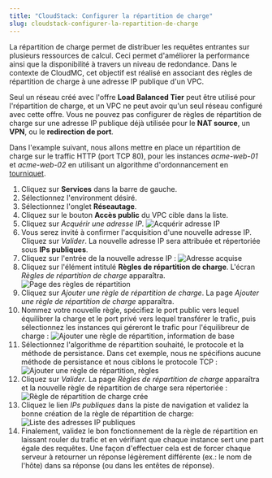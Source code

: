 ```yaml
---
title: "CloudStack: Configurer la répartition de charge"
slug: cloudstack-configurer-la-repartition-de-charge
---
```



La répartition de charge permet de distribuer les requêtes entrantes sur plusieurs ressources de calcul. Ceci permet d'améliorer la performance ainsi que la disponibilité à travers un niveau de redondance. Dans le contexte de CloudMC, cet objectif est réalisé en associant des règles de répartition de charge à une adresse IP publique d'un VPC.

Seul un réseau créé avec l'offre **Load Balanced Tier** peut être utilisé pour l'répartition de charge, et un VPC ne peut avoir qu'un seul réseau configuré avec cette offre. Vous ne pouvez pas configurer de règles de répartition de charge sur une adresse IP publique déjà utilisée pour le **NAT source**, un **VPN**, ou le **redirection de port**.

<!-- Can add here an explanation of the algorithms and stickiness methods provided by CloudStack. -->

Dans l'example suivant, nous allons mettre en place un répartition de charge sur le traffic HTTP (port TCP 80), pour les instances *acme-web-01* et *acme-web-02* en utilisant un algorithme d'ordonnancement en [tourniquet](https://fr.wikipedia.org/wiki/Round-robin_(informatique)).

1. Cliquez sur **Services** dans la barre de gauche.
1. Sélectionnez l'environment désiré.
1. Sélectionnez l'onglet **Réseautage**.
1. Cliquez sur le bouton **Accès public** du VPC cible dans la liste.
1. Cliquez sur *Acquérir une adresse IP*.
![Acquérir adresse IP](/assets/load-balancing-1-fr.png)
1. Vous serez invité à confirmer l'acquisition d'une nouvelle adresse IP. Cliquez sur *Valider*. La nouvelle adresse IP sera attribuée et répertoriée sous **IPs publiques**.
1. Cliquez sur l'entrée de la nouvelle adresse IP :
![Adresse acquise](/assets/load-balancing-2-fr.png)
1. Cliquez sur l'élément intitulé **Règles de répartition de charge**. L'écran *Règles de répartition de charge* apparaîtra.
![Page des règles de répartition](/assets/load-balancing-3-fr.png)
1. Cliquez sur *Ajouter une règle de répartition de charge*.  La page *Ajouter une règle de répartition de charge* apparaîtra.
1. Nommez votre nouvelle règle, spécifiez le port public vers lequel équilibrer la charge et le port privé vers lequel transférer le trafic, puis sélectionnez les instances qui géreront le trafic pour l'équilibreur de charge :
![Ajouter une règle de répartition, information de base](/assets/load-balancing-4-fr.png)
1. Sélectionnez l'algorithme de répartition souhaité, le protocole et la méthode de persistance. Dans cet exemple, nous ne spécifions aucune méthode de persistance et nous ciblons le protocole TCP :
![Ajouter une règle de répartition, règles](/assets/load-balancing-5-fr.png)
1. Cliquez sur *Valider*. La page *Règles de répartition de charge* apparaîtra et la nouvelle règle de répartition de charge sera répertoriée :
![Règle de répartition de charge crée](/assets/load-balancing-6-fr.png)
1. Cliquez le lien *IPs publiques* dans la piste de navigation et validez la bonne création de la règle de répartition de charge:
![Liste des adresses IP publiques](/assets/load-balancing-7-fr.png)
1. Finalement, validez le bon fonctionnement de la règle de répartition en laissant rouler du trafic et en vérifiant que chaque instance sert une part égale des requêtes. Une façon d'effectuer cela est de forcer chaque serveur à retourner un réponse légèrement différente (ex.: le nom de l'hôte) dans sa réponse (ou dans les entêtes de réponse).
